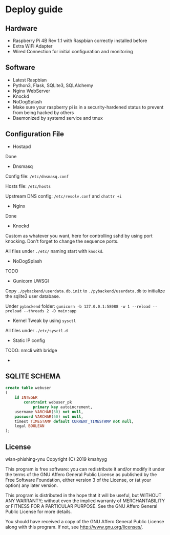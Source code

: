# Deploy guide

## Hardware

- Raspberry Pi 4B Rev 1.1 with Raspbian correctly installed before
- Extra WiFi Adapter
- Wired Connection for initial configuration and monitoring

## Software

- Latest Raspbian
- Python3, Flask, SQLite3, SQLAlchemy
- Nginx WebServer
- Knockd
- NoDogSplash
- Make sure your raspberry pi is in a security-hardened status to prevent from being hacked by others
- Daemonized by systemd service and tmux

## Configuration File

- Hostapd

Done

- Dnsmasq

Config file: `/etc/dnsmasq.conf`

Hosts file: `/etc/hosts`

Upstream DNS config: `/etc/resolv.conf` and `chattr +i`

- Nginx

Done

- Knockd

Custom as whatever you want, here for controlling sshd by using port knocking.
Don't forget to change the sequence ports.

All files under `./etc/` naming start with `knockd`.

- NoDogSplash

TODO

- Gunicorn UWSGI

Copy `./pybackend/userdata.db.init` to `./pybackend/userdata.db` to initialize the sqlite3 user database.

Under `pybackend` folder: `gunicorn -b 127.0.0.1:58088 -w 1 --reload --preload --threads 2 -D main:app`

- Kernel Tweak by using `sysctl`

All files under `./etc/sysctl.d`

- Static IP config

TODO: nmcli with bridge

- 

## SQLITE SCHEMA

```sql
create table webuser
(
	id INTEGER
		constraint webuser_pk
			primary key autoincrement,
	username VARCHAR(50) not null,
	password VARCHAR(50) not null,
	timest TIMESTAMP default CURRENT_TIMESTAMP not null,
	legal BOOLEAN
);
```

## License

 wlan-phishing-ynu
 Copyright (C) 2019  kmahyyg
 
 This program is free software: you can redistribute it and/or modify
 it under the terms of the GNU Affero General Public License as published by
 the Free Software Foundation, either version 3 of the License, or
 (at your option) any later version.
 
 This program is distributed in the hope that it will be useful,
 but WITHOUT ANY WARRANTY; without even the implied warranty of
 MERCHANTABILITY or FITNESS FOR A PARTICULAR PURPOSE.  See the
 GNU Affero General Public License for more details.
 
 You should have received a copy of the GNU Affero General Public License
 along with this program.  If not, see <http://www.gnu.org/licenses/>.

